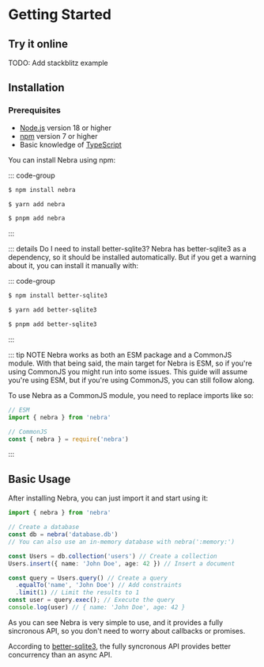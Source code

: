 
# Getting Started

## Try it online

TODO: Add stackblitz example

## Installation

### Prerequisites
- [Node.js](https://nodejs.org/en/) version 18 or higher
- [npm](https://www.npmjs.com/) version 7 or higher
- Basic knowledge of [TypeScript](https://www.typescriptlang.org/)

You can install Nebra using npm:

::: code-group
```sh [npm]
$ npm install nebra
```
```sh [yarn]
$ yarn add nebra
```
```sh [pnpm]
$ pnpm add nebra
```
:::

::: details Do I need to install better-sqlite3?
Nebra has better-sqlite3 as a dependency, so it should be installed automatically. But if you get a warning about it, you can install it manually with:

::: code-group
```sh [npm]
$ npm install better-sqlite3
```
```sh [yarn]
$ yarn add better-sqlite3
```
```sh [pnpm]
$ pnpm add better-sqlite3
```
:::

::: tip NOTE
Nebra works as both an ESM package and a CommonJS module.
With that being said, the main target for Nebra is ESM, so if you're using CommonJS you might run into some issues.
This guide will assume you're using ESM, but if you're using CommonJS, you can still follow along.

To use Nebra as a CommonJS module, you need to replace imports like so:
  
```js
// ESM
import { nebra } from 'nebra'

// CommonJS
const { nebra } = require('nebra')
```
:::

## Basic Usage

After installing Nebra, you can just import it and start using it:

```ts
import { nebra } from 'nebra'

// Create a database
const db = nebra('database.db') 
// You can also use an in-memory database with nebra(':memory:')

const Users = db.collection('users') // Create a collection
Users.insert({ name: 'John Doe', age: 42 }) // Insert a document

const query = Users.query() // Create a query
  .equalTo('name', 'John Doe') // Add constraints
  .limit(1) // Limit the results to 1
const user = query.exec(); // Execute the query
console.log(user) // { name: 'John Doe', age: 42 }
```

As you can see Nebra is very simple to use, and it provides a fully sincronous API, so you don't need to worry about callbacks or promises.

According to [better-sqlite3](https://github.com/WiseLibs/better-sqlite3), the fully syncronous API provides better concurrency than an async API.
